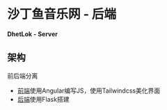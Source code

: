 # 沙丁鱼音乐网 - 后端
**DhetLok - Server**

## 架构

前后端分离
- [前端](https://github.com/NBDatsuya/DhetLok-Front)使用Angular编写JS，使用Tailwindcss美化界面
- [后端](https://github.com/NBDatsuya/DhetLok-Server)使用Flask搭建

